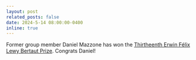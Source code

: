```yaml
---
layout: post
related_posts: false
date: 2024-5-14 08:00:00-0400
inline: true
---
```


Former group member Daniel Mazzone has won the [Thirtheenth Erwin Félix Lewy Bertaut Prize](https://ecanews.org/blog/2024/05/13/thirtheenth-erwin-felix-lewy-bertaut-prize-to-dr-daniel-mazzone/). Congrats Daniel!
